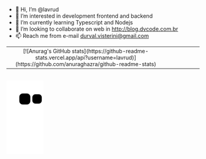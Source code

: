 - 👋 Hi, I’m @lavrud
- 👀 I’m interested in development frontend and backend
- 🌱 I’m currently learning Typescript and Nodejs
- 💞️ I’m looking to collaborate on web in http://blog.dvcode.com.br
- 📫 Reach me from e-mail durval.visterini@gmail.com
<!---
lavrud/lavrud is a ✨ special ✨ repository because its `README.md` (this file) appears on your GitHub profile.
You can click the Preview link to take a look at your changes.
--->

<center>
	<table border="0">
		<tr>
			<td align="center">
				<img width="400px" align="left" src=""/>
				[![Anurag's GitHub stats](https://github-readme-stats.vercel.app/api?username=lavrud)](https://github.com/anuraghazra/github-readme-stats)
			</td>
			<td align="center">
				<img width="400px" align="left" src=""/>
			</td>
		</tr>
	</table>
</center>

<br/>

<img src="https://raw.githubusercontent.com/paulosalvatore/paulosalvatore/output/github-snake.svg" align="center" />
